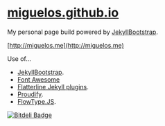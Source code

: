 # [miguelos.github.io](https://github.com/Miguelos/miguelos.github.io)

My personal page build powered by [JekyllBootstrap](https://github.com/plusjade/jekyll-bootstrap).

[http://miguelos.me](http://miguelos.me)

Use of...
* [JekyllBootstrap](https://github.com/plusjade/jekyll-bootstrap).
* [Font Awesome](https://github.com/FortAwesome/Font-Awesome/)
* [Flatterline Jekyll plugins](https://github.com/flatterline/jekyll-plugins).
* [Proudify](https://github.com/icebreaker/proudify).
* [FlowType.JS](https://github.com/simplefocus/FlowType.JS).


[![Bitdeli Badge](https://d2weczhvl823v0.cloudfront.net/Miguelos/miguelos.github.io/trend.png)](https://bitdeli.com/free "Bitdeli Badge")
